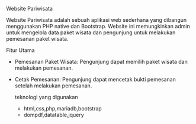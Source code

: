 Website Pariwisata

Website Pariwisata adalah sebuah aplikasi web sederhana yang dibangun menggunakan PHP native dan Bootstrap. Website ini memungkinkan admin untuk mengelola data paket wisata dan pengunjung untuk melakukan pemesanan paket wisata.

Fitur Utama

- Pemesanan Paket Wisata: Pengunjung dapat memilih paket wisata 
  dan melakukan pemesanan.
- Cetak Pemesanan: Pengunjung dapat mencetak bukti pemesanan 
  setelah melakukan pemesanan.

  teknologi yang digunakan
  - html,css,php,mariadb,bootstrap
  - dompdf,datatable,jquery

